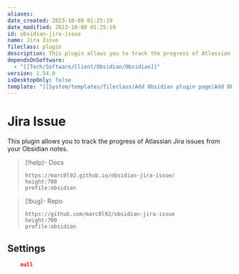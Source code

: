 ```yaml
---
aliases: 
date_created: 2023-10-08 01:25:19
date_modified: 2023-10-08 01:25:19
id: obsidian-jira-issue
name: Jira Issue
fileclass: plugin
description: This plugin allows you to track the progress of Atlassian Jira issues from your Obsidian notes.
dependsOnSoftware:
  - "[[Tech/Software/Client/Obsidian/Obsidian]]"
version: 1.54.0
isDesktopOnly: false
template: "[[System/templates/fileclass/Add Obsidian plugin page|Add Obsidian plugin page]]"
---
```


# Jira Issue

This plugin allows you to track the progress of Atlassian Jira issues from your Obsidian notes.

>[!help]- Docs
>
>```gate  
>https://marc0l92.github.io/obsidian-jira-issue/
>height:700
>profile:obsidian
>```

>[!bug]- Repo
>
>```gate  
>https://github.com/marc0l92/obsidian-jira-issue
>height:700
>profile:obsidian
>```

## Settings

```json
	null
```
